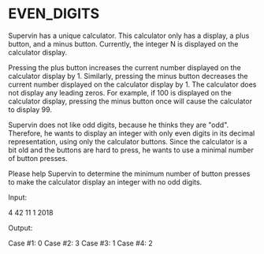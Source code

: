 # EVEN_DIGITS

Supervin has a unique calculator. This calculator only has a display, a plus button, and a minus button. Currently, the integer N is displayed on the calculator display.

Pressing the plus button increases the current number displayed on the calculator display by 1. Similarly, pressing the minus button decreases the current number displayed on the calculator display by 1. The calculator does not display any leading zeros. For example, if 100 is displayed on the calculator display, pressing the minus button once will cause the calculator to display 99.

Supervin does not like odd digits, because he thinks they are "odd". Therefore, he wants to display an integer with only even digits in its decimal representation, using only the calculator buttons. Since the calculator is a bit old and the buttons are hard to press, he wants to use a minimal number of button presses.

Please help Supervin to determine the minimum number of button presses to make the calculator display an integer with no odd digits.

Input: 

4
42
11
1
2018

Output:

Case #1: 0
Case #2: 3
Case #3: 1
Case #4: 2
